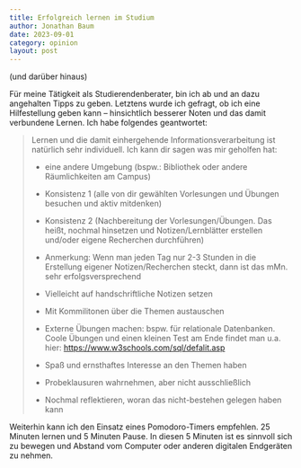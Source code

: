 ```yaml
---
title: Erfolgreich lernen im Studium
author: Jonathan Baum
date: 2023-09-01
category: opinion
layout: post
---
```


(und darüber hinaus)


Für meine Tätigkeit als Studierendenberater, bin ich ab und an dazu angehalten Tipps zu geben. Letztens wurde ich gefragt, ob ich eine Hilfestellung geben kann – hinsichtlich besserer Noten und das damit verbundene Lernen. Ich habe folgendes geantwortet:

> Lernen und die damit einhergehende Informationsverarbeitung ist natürlich sehr individuell. Ich kann dir sagen was mir geholfen hat:
> 
> *   eine andere Umgebung (bspw.: Bibliothek oder andere Räumlichkeiten am Campus)
> *   Konsistenz 1 (alle von dir gewählten Vorlesungen und Übungen besuchen und aktiv mitdenken)
> *   Konsistenz 2 (Nachbereitung der Vorlesungen/Übungen. Das heißt, nochmal hinsetzen und Notizen/Lernblätter erstellen und/oder eigene Recherchen durchführen)
> 
> *   Anmerkung: Wenn man jeden Tag nur 2-3 Stunden in die Erstellung eigener Notizen/Recherchen steckt, dann ist das mMn. sehr erfolgsversprechend
> *   Vielleicht auf handschriftliche Notizen setzen
> 
> *   Mit Kommilitonen über die Themen austauschen
> *   Externe Übungen machen: bspw. für relationale Datenbanken. Coole Übungen und einen kleinen Test am Ende findet man u.a. hier: https://www.w3schools.com/sql/defalit.asp
> *   Spaß und ernsthaftes Interesse an den Themen haben
> *   Probeklausuren wahrnehmen, aber nicht ausschließlich
> *   Nochmal reflektieren, woran das nicht-bestehen gelegen haben kann

Weiterhin kann ich den Einsatz eines Pomodoro-Timers empfehlen. 25 Minuten lernen und 5 Minuten Pause. In diesen 5 Minuten ist es sinnvoll sich zu bewegen und Abstand vom Computer oder anderen digitalen Endgeräten zu nehmen.